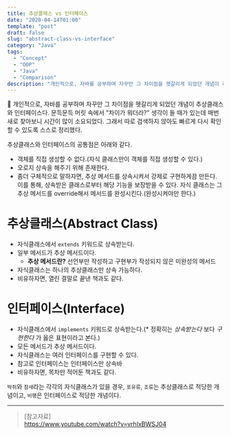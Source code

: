 ```yaml
---
title: 추상클래스 vs 인터페이스
date: "2020-04-14T01:00"
template: "post"
draft: false
slug: "abstract-class-vs-interface"
category: "Java"
tags:
  - "Concept"
  - "OOP"
  - "Java"
  - "Comparison"
description: "개인적으로, 자바를 공부하며 자꾸만 그 차이점을 헷갈리게 되었던 개념이 추상클래스와 인터페이스다. 둘 다 객체 생성을 할 수 없고, 설계도 같은 느낌의 개념이라 공통점이 있는데, 차이점을 위주로 다뤄본다."
---
```


개인적으로, 자바를 공부하며 자꾸만 그 차이점을 헷갈리게 되었던 개념이 추상클래스와 인터페이스다. 문득문득 머릿 속에서 "차이가 뭐더라?" 생각이 들 때가 있는데 매번 새로 찾아보니 시간이 많이 소요되었다. 그래서 따로 검색하지 않아도 빠르게 다시 확인할 수 있도록 스스로 정리했다.

추상클래스와 인터페이스의 공통점은 아래와 같다.

- 객체를 직접 생성할 수 없다.(자식 클래스만이 객체를 직접 생성할 수 있다.)
- 오로지 상속을 해주기 위해 존재한다.
- 좀더 구체적으로 말하자면, 추상 메서드를 상속시켜서 강제로 구현하게끔 만든다. 이를 통해, 상속받은 클래스로부터 해당 기능을 보장받을 수 있다. 자식 클래스는 그 추상 메서드를 override해서 메서드를 완성시킨다.(완성시켜야만 한다.)

# 추상클래스(Abstract Class)
- 자식클래스에서 `extends` 키워드로 상속받는다.
- 일부 메서드가 추상 메서드이다.
    * **추상 메서드란?** 선언부만 작성하고 구현부가 작성되지 않은 미완성의 메서드
- 자식클래스는 하나의 추상클래스만 상속 가능하다.
- 비유하자면, 열린 결말로 끝낸 책과도 같다.

# 인터페이스(Interface)
- 자식클래스에서 `implements` 키워드로 상속받는다.(* 정확히는 _상속받는다_ 보다 _구현한다_ 가 옳은 표현이라고 본다.)
- 모든 메서드가 추상 메서드이다.
- 자식클래스는 여러 인터페이스를 구현할 수 있다.
- 참고로 인터페이스는 인터페이스만 상속바
- 비유하자면, 목차만 적어둔 책과도 같다.  


`박쥐`와 `참새`라는 각각의 자식클래스가 있을 경우, `포유류`, `조류`는 추상클래스로 적당한 개념이고, `비행`은 인터페이스로 적당한 개념이다.   

---

> [참고자료]  
> https://www.youtube.com/watch?v=vrhIxBWSJ04  